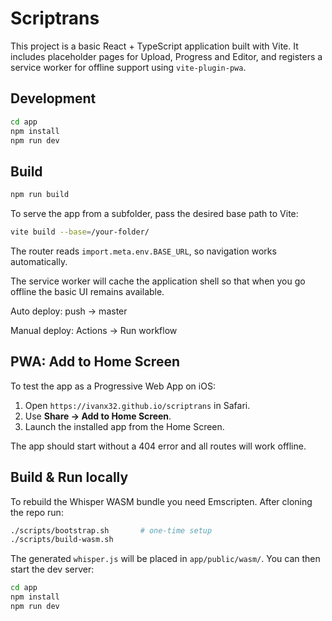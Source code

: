 # Scriptrans

This project is a basic React + TypeScript application built with Vite. It includes placeholder pages for Upload, Progress and Editor, and registers a service worker for offline support using `vite-plugin-pwa`.

## Development

```bash
cd app
npm install
npm run dev
```

## Build

```bash
npm run build
```

To serve the app from a subfolder, pass the desired base path to Vite:

```bash
vite build --base=/your-folder/
```

The router reads `import.meta.env.BASE_URL`, so navigation works automatically.

The service worker will cache the application shell so that when you go offline the basic UI remains available.

Auto deploy: push → master

Manual deploy: Actions → Run workflow

## PWA: Add to Home Screen

To test the app as a Progressive Web App on iOS:

1. Open `https://ivanx32.github.io/scriptrans` in Safari.
2. Use **Share → Add to Home Screen**.
3. Launch the installed app from the Home Screen.

The app should start without a 404 error and all routes will work offline.

## Build & Run locally

To rebuild the Whisper WASM bundle you need Emscripten. After cloning the repo run:

```bash
./scripts/bootstrap.sh       # one-time setup
./scripts/build-wasm.sh
```

The generated `whisper.js` will be placed in `app/public/wasm/`. You can then start the dev server:

```bash
cd app
npm install
npm run dev
```
